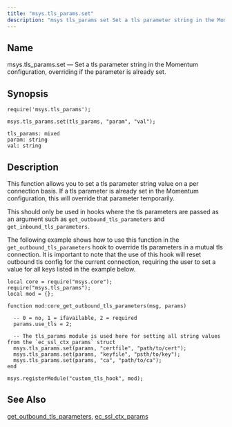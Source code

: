 ```yaml
---
title: "msys.tls_params.set"
description: "msys tls_params set Set a tls parameter string in the Momentum configuration, overriding if the parameter is already set"
---
```


<a name="lua.ref.msys.tls_params.set"></a> 
## Name

msys.tls_params.set — Set a tls parameter string in the Momentum configuration, overriding if the parameter is already set.

## Synopsis

`require('msys.tls_params');`

`msys.tls_params.set(tls_params, "param", "val");`

```
tls_params: mixed
param: string
val: string
```

## Description

This function allows you to set a tls parameter string value on a per connection basis. If a tls parameter is already set in the Momentum configuration, this will override that parameter temporarily.

This should only be used in hooks where the tls parameters are passed as an argument such as `get_outbound_tls_parameters` and `get_inbound_tls_parameters`.

<a name="lua.ref.msys.tls_params.set.example"></a> 

The following example shows how to use this function in the `get_outbound_tls_parameters` hook to override tls parameters in a mutual tls connection.
It is important to note that the use of this hook will reset outbound tls config for the current connection, requiring the user to set a value for all keys listed in the example below.

```
local core = require("msys.core");
require("msys.tls_params");
local mod = {};

function mod:core_get_outbound_tls_parameters(msg, params)

  -- 0 = no, 1 = ifavailable, 2 = required
  params.use_tls = 2;

  -- The tls_params module is used here for setting all string values from the `ec_ssl_ctx_params` struct
  msys.tls_params.set(params, "certfile", "path/to/cert");
  msys.tls_params.set(params, "keyfile", "psth/to/key");
  msys.tls_params.set(params, "ca", "path/to/ca");
end

msys.registerModule("custom_tls_hook", mod);
```

## See Also

[get_outbound_tls_parameters](/momentum/3/3-api/hooks-core-get-outbound-tls-parameters), [ec_ssl_ctx_params](/momentum/3/3-api/structs-ec-ssl-ctx-params)
